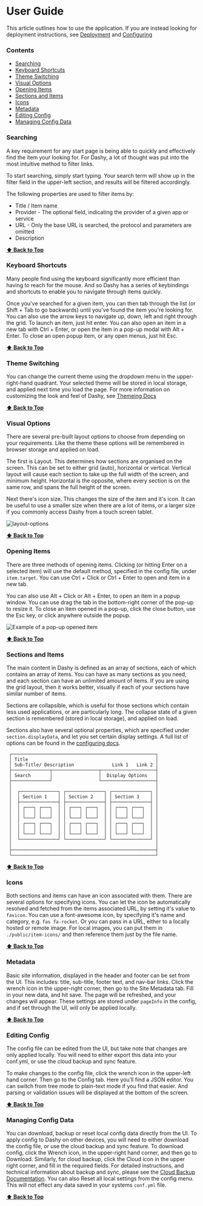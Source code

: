 # User Guide

This article outlines how to use the application. If you are instead looking for deployment instructions, see [Deployment](/docs/deployment.md) and [Configuring](/docs/configuring.md)

### Contents
- [Searching](#searching)
- [Keyboard Shortcuts](#keyboard-shortcuts)
- [Theme Switching](#theme-switching)
- [Visual Options](#visual-options)
- [Opening Items](#opening-items)
- [Sections and Items](#sections-and-items)
- [Icons](#icons)
- [Metadata](#metadata)
- [Editing Config](#editing-config)
- [Managing Config Data](#managing-config-data)

### Searching

A key requirement for any start page is being able to quickly and effectively find the item your looking for. For Dashy, a lot of thought was put into the most intuitive method to filter links.

To start searching, simply start typing. Your search term will show up in the filter field in the upper-left section, and results will be filtered accordingly.

The following properties are used to filter items by:
- Title / Item name
- Provider - The optional field, indicating the provider of a given app or service
- URL - Only the base URL is searched, the protocol and parameters are omitted
- Description

**[⬆️ Back to Top](#user-guide)**

### Keyboard Shortcuts

Many people find using the keyboard significantly more efficient than having to reach for the mouse. And so Dashy has a series of keybindings and shortcuts to enable you to navigate through items quickly.

Once you've searched for a given item, you can then tab through the list (or Shift + Tab to go backwards) until you've found the item you're looking for. You can also use the arrow keys to navigate up, down, left and right through the grid. To launch an item, just hit enter. You can also open an item in a new tab with Ctrl + Enter, or open the item in a pop-up modal with Alt + Enter. To close an open popup item, or any open menus, just hit Esc.

**[⬆️ Back to Top](#user-guide)**

### Theme Switching

You can change the current theme using the dropdown menu in the upper-right-hand quadrant. Your selected theme will be stored in local storage, and applied next time you load the page. For more information on customizing the look and feel of Dashy, see [Themeing Docs](/docs/theming.md)

**[⬆️ Back to Top](#user-guide)**

### Visual Options

There are several pre-built layout options to choose from depending on your requirements. Like the theme these options will be remembered in browser storage and applied on load.

The first is Layout. This determines how sections are organised on the screen. This can be set to either grid (auto), horizontal or vertical. Vertical layout will cause each section to take up the full width of the screen, and minimum height. Horizontal is the opposite, where every section is on the same row, and spans the full height of the screen.

Next there's icon size. This changes the size of the item and it's icon. It can be useful to use a smaller size when there are a lot of items, or a larger size if you commonly access Dashy from a touch screen tablet.

![layout-options](https://i.ibb.co/NnzF82t/available-layout-options.png)

**[⬆️ Back to Top](#user-guide)**

### Opening Items

There are three methods of opening items. Clicking (or hitting Enter on a selected item) will use the default method, specified in the config file, under `item.target`. You can use Ctrl + Click or Ctrl + Enter to open and item in a new tab. 

You can also use Alt + Click or Alt + Enter, to open an item in a popup window. You can use drag the tab in the bottom-right corner of the pop-up to resize it. To close an item opened in a pop-up, click the close button, use the Esc key, or click anywhere outside the popup.

![Example of a pop-up opened item](https://i.ibb.co/zSnznFF/dashy-popup.png)

**[⬆️ Back to Top](#user-guide)**

### Sections and Items

The main content in Dashy is defined as an array of sections, each of which contains an array of items. You can have as many sections as you need, and each section can have an unlimited amount of items. If you are using the grid layout, then it works better, visually if each of your sections have similar number of items.

Sections are collapsible, which is useful for those sections which contain less used applications, or are particularly long. The collapse state of a given section is remembered (stored in local storage), and applied on load.

Sections also have several optional properties, which are specified under `section.displayData`, and let you set certain display settings. A full list of options can be found in the [configuring docs](/docs/configuring.md).


```
 ┌─────────────────────────────────────────────────────┐
 │ Title                                               │
 │ Sub-Title/ Description              Link 1   Link 2 │
 ├──────────────┬─────────────────┬────────────────────┤
 │ Search       │                 │  Display Options   │
 ├──────────────┘                 └────────────────────┤
 │                                                     │
 │  ┌──────────────┐ ┌──────────────┐ ┌──────────────┐ │
 │  │ Section 1    │ │ Section 2    │ │ Section 3    │ │
 │  ├──────────────┤ ├──────────────┤ ├──────────────┤ │
 │  │ ┌───┐ ┌───┐  │ │ ┌───┐ ┌───┐  │ │ ┌───┐ ┌───┐  │ │
 │  │ │   │ │   │  │ │ │   │ │   │  │ │ │   │ │   │  │ │
 │  │ └───┘ └───┘  │ │ └───┘ └───┘  │ │ └───┘ └───┘  │ │
 │  │ ┌───┐ ┌───┐  │ │ ┌───┐ ┌───┐  │ │ ┌───┐ ┌───┐  │ │
 │  │ │   │ │   │  │ │ │   │ │   │  │ │ │   │ │   │  │ │
 │  │ └───┘ └───┘  │ │ └───┘ └───┘  │ │ └───┘ └───┘  │ │
 │  └──────────────┘ └──────────────┘ └──────────────┘ │
 │                                                     │
 ├─────────────────────────────────────────────────────┤
 └─────────────────────────────────────────────────────┘
```

**[⬆️ Back to Top](#user-guide)**

### Icons

Both sections and items can have an icon associated with them. There are several options for specifying icons. You can let the icon be automatically resolved and fetched from the items associated URL, by setting it's value to `favicon`. You can use a font-awesome icon, by specifying it's name and category, e.g. `fas fa-rocket`. Or you can pass in a URL, either to a locally hosted or remote image. For local images, you can put them in `./public/item-icons/` and then reference them just by the file name.

**[⬆️ Back to Top](#user-guide)**

### Metadata

Basic site information, displayed in the header and footer can be set from the UI. This includes: title, sub-title, footer text, and nav-bar links. Click the wrench icon in the upper-right corner, then go to the Site Metadata tab. Fill in your new data, and hit save. The page will be refreshed, and your changes will appear. These settings are stored under `pageInfo` in the config, and if set through the UI, will only be applied locally.

**[⬆️ Back to Top](#user-guide)**

### Editing Config

The config file can be edited from the UI, but take note that changes are only applied locally. You will need to either export this data into your conf.yml, or use the cloud backup and sync feature.

To make changes to the config file, click the wrench icon in the upper-left hand corner. Then go to the Config tab. Here you'll find a JSON editor. You can switch from tree mode to plain-text mode if you find that easier. And parsing or validation issues will be displayed at the bottom of the screen. 

**[⬆️ Back to Top](#user-guide)**

### Managing Config Data

You can download, backup or reset local config data directly from the UI. To apply config to Dashy on other devices, you will need to either download the config file, or use the cloud backup and sync feature. To download config, click the Wrench icon, in the upper-right hand corner, and then go to Download. Similarly, for cloud backup, click the Cloud icon in the upper right corner, and fill in the required fields. For detailed instructions, and technical information about backup and sync, please see the [Cloud Backup Documentation](/docs/backup-restore.md). You can also Reset all local settings from the config menu. This will not effect any data saved in your systems `conf.yml` file.

**[⬆️ Back to Top](#user-guide)**

